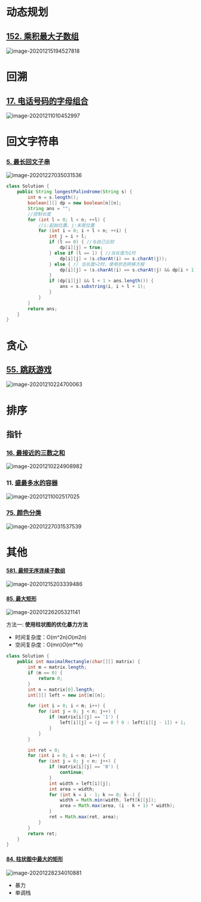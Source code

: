 #  动态规划

## [152. 乘积最大子数组](https://leetcode-cn.com/problems/maximum-product-subarray/)

![image-20201215194527818](HOT100.assets/image-20201215194527818.png)

# 回溯

## [17. 电话号码的字母组合](https://leetcode-cn.com/problems/letter-combinations-of-a-phone-number/)

![image-20201211010452997](HOT100.assets/image-20201211010452997.png)





# 回文字符串

### **[5. 最长回文子串](https://leetcode-cn.com/problems/longest-palindromic-substring/)**

![image-20201227035031536](HOT100.assets/image-20201227035031536.png)

```java
class Solution {
    public String longestPalindrome(String s) {
        int n = s.length();
        boolean[][] dp = new boolean[n][n];
        String ans = "";
        //控制长度
        for (int l = 0; l < n; ++l) {
            //i:起始位置，j:末尾位置
            for (int i = 0; i + l < n; ++i) {
                int j = i + l;
                if (l == 0) { //与自己比较
                    dp[i][j] = true;
                } else if (l == 1) { //当长度为1时
                    dp[i][j] = (s.charAt(i) == s.charAt(j));
                } else { // 当长度>2时，使用状态转移方程
                    dp[i][j] = (s.charAt(i) == s.charAt(j) && dp[i + 1][j - 1]);
                }
                if (dp[i][j] && l + 1 > ans.length()) {
                    ans = s.substring(i, i + l + 1);
                }
            }
        }
        return ans;
    }
}
```



# 贪心

##   [55. 跳跃游戏](https://leetcode-cn.com/problems/jump-game/)

 ![image-20201210224700063](./HOT100.assets/image-20201210224700063.png)



# 排序

## 指针

### [16. 最接近的三数之和](https://leetcode-cn.com/problems/3sum-closest/)

![image-20201210224908982](./HOT100.assets/image-20201210224908982.png)

### 11. [盛最多水的容器](https://leetcode-cn.com/problems/container-with-most-water/)

![image-20201211002517025](./HOT100.assets/image-20201211002517025.png)

### [75. 颜色分类](https://leetcode-cn.com/problems/sort-colors/)

![image-20201227031537539](HOT100.assets/image-20201227031537539.png)

# 其他

#### [581. 最短无序连续子数组](https://leetcode-cn.com/problems/shortest-unsorted-continuous-subarray/)

![image-20201215203339486](HOT100.assets/image-20201215203339486.png)



#### [85. 最大矩形](https://leetcode-cn.com/problems/maximal-rectangle/)

![image-20201226205321141](HOT100.assets/image-20201226205321141.png)

方法一: **使用柱状图的优化暴力方法**

- 时间复杂度：O(m^2n)*O*(*m*2*n*)
-  空间复杂度：O(mn)*O*(*m**n*) 

```java
class Solution {
    public int maximalRectangle(char[][] matrix) {
        int m = matrix.length;
        if (m == 0) {
            return 0;
        }
        int n = matrix[0].length;
        int[][] left = new int[m][n];

        for (int i = 0; i < m; i++) {
            for (int j = 0; j < n; j++) {
                if (matrix[i][j] == '1') {
                    left[i][j] = (j == 0 ? 0 : left[i][j - 1]) + 1;
                }
            }
        }

        int ret = 0;
        for (int i = 0; i < m; i++) {
            for (int j = 0; j < n; j++) {
                if (matrix[i][j] == '0') {
                    continue;
                }
                int width = left[i][j];
                int area = width;
                for (int k = i - 1; k >= 0; k--) {
                    width = Math.min(width, left[k][j]);
                    area = Math.max(area, (i - k + 1) * width);
                }
                ret = Math.max(ret, area);
            }
        }
        return ret;
    }
}
```



#### [84. 柱状图中最大的矩形](https://leetcode-cn.com/problems/largest-rectangle-in-histogram/)

![image-20201228234010881](HOT100.assets/image-20201228234010881.png)

- 暴力 
- 单调栈
